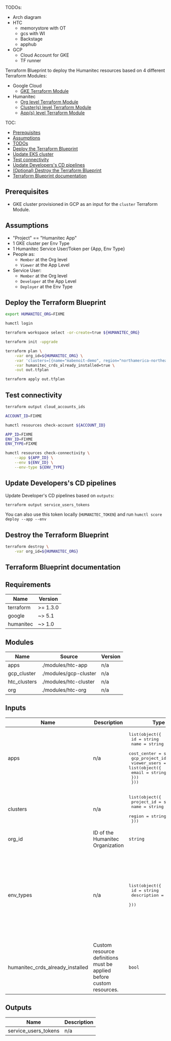TODOs:
- Arch diagram
- HTC
  - memorystore with OT
  - gcs with WI
  - Backstage
  - apphub
- GCP
  - Cloud Account for GKE
  - TF runner

Terraform Blueprint to deploy the Humanitec resources based on 4 different Terraform Modules:
- Google Cloud
  - [GKE Terraform Module](../modules/gcp-cluster/README.md)
- Humanitec
  - [Org level Terraform Module](../modules/htc-org/README.md)
  - [Cluster(s) level Terraform Module](../modules/htc-cluster/README.md)
  - [App(s) level Terraform Module](../modules/htc-app/README.md)

TOC:
- [Prerequisites](#prerequisites)
- [Assumptions](#assumptions)
- [TODOs](#todos)
- [Deploy the Terraform Blueprint](#deploy-the-terraform-blueprint)
- [Update EKS cluster](#update-eks-cluster)
- [Test connectivity](#test-connectivity)
- [Update Developers's CD pipelines](#update-developerss-cd-pipelines)
- [(Optional) Destroy the Terraform Blueprint](#destroy-the-terraform-blueprint)
- [Terraform Blueprint documentation](#terraform-blueprint-documentation)

## Prerequisites

- GKE cluster provisioned in GCP as an input for the `cluster` Terraform Module.

## Assumptions

- "Project" == "Humanitec App"
- 1 GKE cluster per Env Type
- 1 Humanitec Service User/Token per {App, Env Type}
- People as:
  - `Member` at the Org level
  - `Viewer` at the App Level
- Service User:
  - `Member` at the Org level
  - `Developer` at the App Level
  - `Deployer` at the Env Type

## Deploy the Terraform Blueprint

```bash
export HUMANITEC_ORG=FIXME

humctl login

terraform workspace select -or-create=true ${HUMANITEC_ORG}

terraform init -upgrade

terraform plan \
    -var org_id=${HUMANITEC_ORG} \
    -var 'clusters=[{name="mabenoit-demo", region="northamerica-northeast1", project_id="mabenoit-demo-458522"}]' \
    -var humanitec_crds_already_installed=true \
    -out out.tfplan

terraform apply out.tfplan
```

## Test connectivity

```bash
terraform output cloud_accounts_ids

ACCOUNT_ID=FIXME

humctl resources check-account ${ACCOUNT_ID}

APP_ID=FIXME
ENV_ID=FIXME
ENV_TYPE=FIXME

humctl resources check-connectivity \
    --app ${APP_ID} \
    --env ${ENV_ID} \
    --env-type ${ENV_TYPE}
```

## Update Developers's CD pipelines

Update Developer's CD pipelines based on `outputs`:
```bash
terraform output service_users_tokens
```

You can also use this token locally (`HUMANITEC_TOKEN`) and run `humctl score deploy --app --env`

## Destroy the Terraform Blueprint
```bash
terraform destroy \
    -var org_id=${HUMANITEC_ORG}
```

## Terraform Blueprint documentation

<!-- BEGIN_TF_DOCS -->
## Requirements

| Name | Version |
|------|---------|
| terraform | >= 1.3.0 |
| google | ~> 5.1 |
| humanitec | ~> 1.0 |

## Modules

| Name | Source | Version |
|------|--------|---------|
| apps | ./modules/htc-app | n/a |
| gcp\_cluster | ./modules/gcp-cluster | n/a |
| htc\_clusters | ./modules/htc-cluster | n/a |
| org | ./modules/htc-org | n/a |

## Inputs

| Name | Description | Type | Default | Required |
|------|-------------|------|---------|:--------:|
| apps | n/a | <pre>list(object({<br/>    id             = string<br/>    name           = string<br/>    cost_center    = string<br/>    gcp_project_id = string<br/>    viewer_users = list(object({<br/>      email = string<br/>    }))<br/>  }))</pre> | n/a | yes |
| clusters | n/a | <pre>list(object({<br/>    project_id = string<br/>    name       = string<br/>    region     = string<br/>  }))</pre> | n/a | yes |
| org\_id | ID of the Humanitec Organization | `string` | n/a | yes |
| env\_types | n/a | <pre>list(object({<br/>    id          = string<br/>    description = string<br/>  }))</pre> | <pre>[<br/>  {<br/>    "description": "Development",<br/>    "id": "development"<br/>  },<br/>  {<br/>    "description": "Staging",<br/>    "id": "staging"<br/>  },<br/>  {<br/>    "description": "Production",<br/>    "id": "production"<br/>  }<br/>]</pre> | no |
| humanitec\_crds\_already\_installed | Custom resource definitions must be applied before custom resources. | `bool` | `false` | no |

## Outputs

| Name | Description |
|------|-------------|
| service\_users\_tokens | n/a |
<!-- END_TF_DOCS -->
